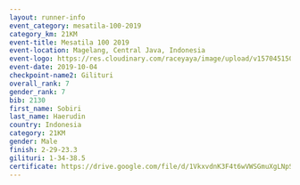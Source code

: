 ```yaml
---
layout: runner-info 
event_category: mesatila-100-2019 
category_km: 21KM 
event-title: Mesatila 100 2019 
event-location: Magelang, Central Java, Indonesia 
event-logo: https://res.cloudinary.com/raceyaya/image/upload/v1570451507/logo/mesastila100_jin7bl.jpg 
event-date: 2019-10-04 
checkpoint-name2: Gilituri 
overall_rank: 7
gender_rank: 7
bib: 2130
first_name: Sobiri
last_name: Haerudin
country: Indonesia
category: 21KM
gender: Male
finish: 2-29-23.3
gilituri: 1-34-38.5
certificate: https://drive.google.com/file/d/1VkxvdnK3F4t6wVWSGmuXgLNpStg3RIkd/view?usp=sharing
---
```

